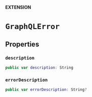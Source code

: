 **EXTENSION**

# `GraphQLError`

## Properties
### `description`

```swift
public var description: String
```

### `errorDescription`

```swift
public var errorDescription: String?
```
